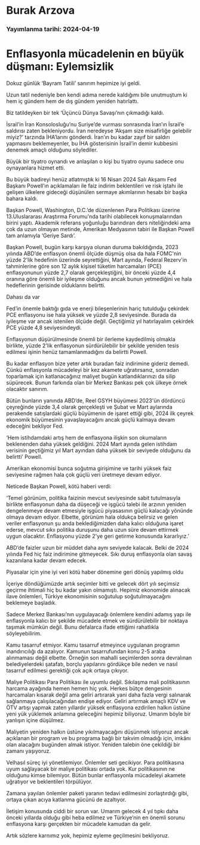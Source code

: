 # Burak Arzova

### Yayımlanma tarihi: 2024-04-19

# Enflasyonla mücadelenin en büyük düşmanı: Eylemsizlik

Dokuz günlük ‘Bayram Tatili’ sanırım hepimize iyi geldi.

Uzun tatil nedeniyle ben kendi adıma nerede kaldığımı bile unutmuştum ki hem iç gündem hem de dış gündem yeniden hatırlattı.

Biz tatildeyken bir tek ‘Üçüncü Dünya Savaşı’nın çıkmadığı kaldı.

İsrail’in İran Konsolosluğu’nu Suriye’de vurması sonrasında İran’ın İsrail’e saldırısı zaten bekleniyordu. İran neredeyse ‘Akşam size misafirliğe gelebilir miyiz?’ tarzında İHA’larını gönderdi. İran’ın bu kadar zayıf bir saldırı yapmasını beklemeyenler, bu İHA gösterisinin İsrail’in demir kubbesini denemek amaçlı olduğunu söylediler.

Büyük bir tiyatro oynandı ve anlaşılan o kişi bu tiyatro oyunu sadece onu oynayanlara hizmet etti.

Bu büyük badireyi henüz atlatmıştık ki 16 Nisan 2024 Salı Akşamı Fed Başkanı Powell’ın açıklamaları ile faiz indirim beklentileri ve risk iştahı ile gelişen ülkelere gideceği düşünülen sermaye akımlarının hesabı bir başka bahara kaldı.

Başkan Powell, Washington, D.C.’de düzenlenen Para Politikası üzerine 13.Uluslararası Araştırma Forumu'nda tarihi olabilecek konuşmalarından birini yaptı. Akademik referans yoğunluğu barındıran ders niteliğindeki ama çok da uzun olmayan metinde, Amerikan Medyasının tabiri ile Başkan Powell tam anlamıyla ‘Geriye Sardı’.

Başkan Powell, bugün karşı karşıya olunan duruma bakıldığında, 2023 yılında ABD’de enflasyon önemli ölçüde düşmüş olsa da hala FOMC'nin yüzde 2'lik hedefinin üzerinde seyrettiğini, Mart ayında, Federal Rezerv'in tahminlerine göre son 12 aylık kişisel tüketim harcamaları (PCE) enflasyonunun yüzde 2,7 olarak gerçekleştiğini, bir önceki yüzde 4,4 oranına göre önemli bir iyileşme olduğunu ancak bunun yetmediğini ve hala hedeflerinin gerisinde olduklarını belirtti.

Dahası da var

Fed’in önemle baktığı gıda ve enerji bileşenlerinin hariç tutulduğu çekirdek PCE enflasyonu ise hala yüksek ve yüzde 2,8 seviyesinde. Burada da iyileşme var ancak istenilen ölçüde değil. Geçtiğimiz yıl hatırlayalım çekirdek PCE yüzde 4,8 seviyesindeydi.

Enflasyonun düşürülmesinde önemli bir ilerleme kaydedilmiş olmakla birlikte, yüzde 2'lik enflasyonun sürdürülebilir bir şekilde yeniden tesis edilmesi işinin henüz tamamlanmadığını da belirtti Powell.

Bu kadar enflasyon bize yeter artık buradan faiz indirimine gideriz demedi. Çünkü enflasyonla mücadeleyi bir kez akamete uğratırsanız, sonradan toparlamak için katlanacağınız maliyet bugün katlandıklarınızı da silip süpürecek. Bunun farkında olan bir Merkez Bankası pek çok ülkeye örnek olacaktır sanırım.

Bütün bunların yanında ABD’de, Reel GSYH büyümesi 2023'ün dördüncü çeyreğinde yüzde 3,4 olarak gerçekleşti ve Şubat ve Mart aylarında perakende satışlardaki güçlü büyümenin de işaret ettiği gibi, 2024 ilk çeyrek ekonomik büyümesinin yavaşlayacağını ancak güçlü kalmaya devam edeceğini bekliyor Fed.

‘Hem istihdamdaki artış hem de enflasyona ilişkin son okumaların beklenenden daha yüksek geldiğini. 2024 Mart ayında gelen istihdam verisinin geçtiğimiz yıl Mart ayından daha yüksek bir seviyede olduğunu da belirtti’ Powell.

Amerikan ekonomisi bunca soğutma girişimine ve tarihi yüksek faiz seviyesine rağmen hala çok güçlü veri üretmeye devam ediyor.

Neticede Başkan Powell, kötü haberi verdi:

‘Temel görünüm, politika faizinin mevcut seviyesinde sabit tutulmasıyla birlikte enflasyonun daha da düşeceği ve işgücü talebi ile arzının yeniden dengelenmeye devam etmesiyle işgücü piyasasının güçlü kalacağı yönünde olmaya devam ediyor. Elbette, görünüm hala oldukça belirsiz ve gelen veriler enflasyonun şu anda beklediğimizden daha kalıcı olduğuna işaret ederse, mevcut sıkıı politika duruşunu daha uzun süre devam ettirmek uygun olacaktır. Enflasyonu yüzde 2'ye geri getirme konusunda kararlıyız.’

ABD’de faizler uzun bir müddet daha aynı seviyede kalacak. Belki de 2024 yılında Fed hiç faiz indirimine gitmeyecek. Sıkı duruş enflasyonla olan savaş kazanılana kadar devam edecek.

Piyasalar için yine iyi veri kötü haber dönemine geri dönüş yapılmış oldu

İçeriye döndüğümüzde artık seçimler bitti ve gelecek dört yılı seçimsiz geçirme ihtimali hiç bu kadar yakın olmamıştı. Hepimiz ekonomide alınacak ilave önlemleri, Türkiye ekonomisinin soğutulup soğutulmayacağını beklemeye başladık.

Sadece Merkez Bankası’nın uygulayacağı önlemlere kendini adamış yapı ile enflasyonla kalıcı bir şekilde mücadele etmek ve sürdürülebilir bir noktaya taşımak mümkün değil. Bunu defalarca ifade ettiğimi rahatlıkla söyleyebilirim.

Kamu tasarruf etmiyor. Kamu tasarruf etmeyince uygulanan programın inandırıcılığı da azalıyor. Kamunun tasarrufundan konu 2-5 araba alınmaması değil elbette. Örneğin son mahalli seçimlerden sonra devralınan belediyelerdeki şatafatı, borçlu yapılarını gördükçe bile neden ve nasıl tasarruf edilmesi gerektiği çok açık ortaya çıkıyor.

Maliye Politikası Para Politikası ile uyumlu değil. Sıkılaşma mali politikasının harcama ayağında hemen hemen hiç yok. Herkes bütçe dengesinin harcamaları kısarak değil ama geliri artırarak yani daha fazla vergi salınarak sağlanmaya çalışılacağından endişe ediyor. Geliri artırmak amaçlı KDV ve ÖTV artışı yapmak zaten yıllardır yüksek enflasyona ezdirilen halkın üstüne yeni yük yüklemek anlamına geleceğini hepimiz biliyoruz. Umarım böyle bir yanlışın içine düşülmez.

Maliyetin yeniden halkın üstüne yıkılmayacağını düşünmek istiyoruz ancak açıklanan bir program ve bu programa bağlı bir takvim olmadığı için, imkânı olan alacağını bugünden almak istiyor. Yeniden talebin öne çekildiği bir zamanı yaşıyoruz.

Velhasıl süreç iyi yönetilemiyor. Önlemler seti gecikiyor. Para politikasına uyum sağlayacak bir maliye politikası ortada yok. Kur politikasının ne olduğunu kimse bilemiyor. Bütün bunlar enflasyonla mücadeleyi akamete uğratıyor ve beklentileri törpülüyor.

Zamana yayılan önlemler paketi yaranın tedavi edilmesini zorlaştırdığı gibi, ortaya çıkan acıya katlanma gücünü de azaltıyor.

İletişim konusunda ciddi bir sorun var. Umarım gelecek 4 yıl tıpkı daha önceki yıllarda olduğu gibi heba edilmez ve Türkiye’nin en önemli sorunu enflasyona karşı gerçekten bir mücadele kamudan da gelir.

Artık sözlere karnımız yok, hepimiz eyleme geçilmesini bekliyoruz.







